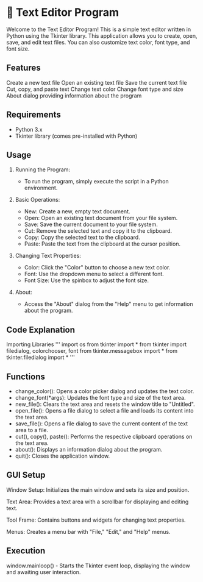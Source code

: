 # 📝 **Text Editor Program**
Welcome to the Text Editor Program! This is a simple text editor written in Python using the Tkinter library. This application allows you to create, open, save, and edit text files. You can also customize text color, font type, and font size.

## Features
Create a new text file
Open an existing text file
Save the current text file
Cut, copy, and paste text
Change text color
Change font type and size
About dialog providing information about the program

## Requirements
- Python 3.x
- Tkinter library (comes pre-installed with Python)

## Usage
1. Running the Program:

    - To run the program, simply execute the script in a Python environment.

2. Basic Operations:

    - New: Create a new, empty text document.
    - Open: Open an existing text document from your file system.
    - Save: Save the current document to your file system.
    - Cut: Remove the selected text and copy it to the clipboard.
    - Copy: Copy the selected text to the clipboard.
    - Paste: Paste the text from the clipboard at the cursor position.

3. Changing Text Properties:

    - Color: Click the "Color" button to choose a new text color.
    - Font: Use the dropdown menu to select a different font.
    - Font Size: Use the spinbox to adjust the font size.

4. About:

    - Access the "About" dialog from the "Help" menu to get information about the program.

## Code Explanation
Importing Libraries
'''
import os
from tkinter import *
from tkinter import filedialog, colorchooser, font
from tkinter.messagebox import *
from tkinter.filedialog import *
'''

## Functions
- change_color(): Opens a color picker dialog and updates the text color.
- change_font(*args): Updates the font type and size of the text area.
- new_file(): Clears the text area and resets the window title to "Untitled".
- open_file(): Opens a file dialog to select a file and loads its content into the text area.
- save_file(): Opens a file dialog to save the current content of the text area to a file.
- cut(), copy(), paste(): Performs the respective clipboard operations on the text area.
- about(): Displays an information dialog about the program.
- quit(): Closes the application window.

## GUI Setup
Window Setup: Initializes the main window and sets its size and position.

Text Area: Provides a text area with a scrollbar for displaying and editing text.

Tool Frame: Contains buttons and widgets for changing text properties.

Menus: Creates a menu bar with "File," "Edit," and "Help" menus.

## Execution
window.mainloop() - Starts the Tkinter event loop, displaying the window and awaiting user interaction.
